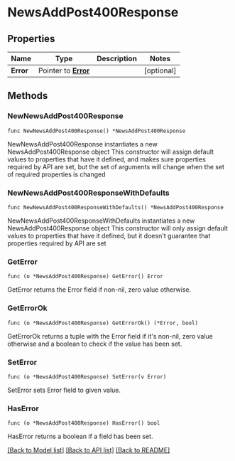 # NewsAddPost400Response

## Properties

Name | Type | Description | Notes
------------ | ------------- | ------------- | -------------
**Error** | Pointer to [**Error**](Error.md) |  | [optional]

## Methods

### NewNewsAddPost400Response

`func NewNewsAddPost400Response() *NewsAddPost400Response`

NewNewsAddPost400Response instantiates a new NewsAddPost400Response object
This constructor will assign default values to properties that have it defined,
and makes sure properties required by API are set, but the set of arguments
will change when the set of required properties is changed

### NewNewsAddPost400ResponseWithDefaults

`func NewNewsAddPost400ResponseWithDefaults() *NewsAddPost400Response`

NewNewsAddPost400ResponseWithDefaults instantiates a new NewsAddPost400Response object
This constructor will only assign default values to properties that have it defined,
but it doesn't guarantee that properties required by API are set

### GetError

`func (o *NewsAddPost400Response) GetError() Error`

GetError returns the Error field if non-nil, zero value otherwise.

### GetErrorOk

`func (o *NewsAddPost400Response) GetErrorOk() (*Error, bool)`

GetErrorOk returns a tuple with the Error field if it's non-nil, zero value otherwise
and a boolean to check if the value has been set.

### SetError

`func (o *NewsAddPost400Response) SetError(v Error)`

SetError sets Error field to given value.

### HasError

`func (o *NewsAddPost400Response) HasError() bool`

HasError returns a boolean if a field has been set.

[[Back to Model list]](../README.md#documentation-for-models) [[Back to API list]](../README.md#documentation-for-api-endpoints) [[Back to README]](../README.md)


